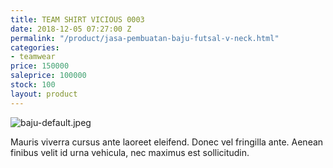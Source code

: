 ```yaml
---
title: TEAM SHIRT VICIOUS 0003
date: 2018-12-05 07:27:00 Z
permalink: "/product/jasa-pembuatan-baju-futsal-v-neck.html"
categories:
- teamwear
price: 150000
saleprice: 100000
stock: 100
layout: product
---
```


![baju-default.jpeg](/uploads/baju-default.jpeg)

Mauris viverra cursus ante laoreet eleifend. Donec vel fringilla ante. Aenean finibus velit id urna vehicula, nec maximus est sollicitudin.